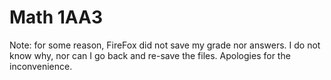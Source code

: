 # Math 1AA3

Note: for some reason, FireFox did not save my grade nor answers. I do not know why, nor can I go back and re-save the files. Apologies for the inconvenience.
